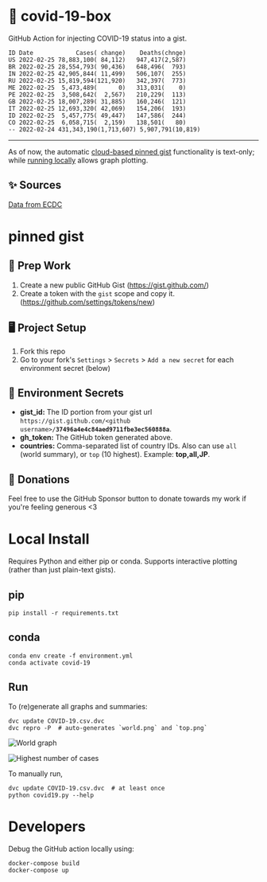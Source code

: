 # 🏥 covid-19-box

GitHub Action for injecting COVID-19 status into a gist.

```
ID Date            Cases( change)    Deaths(chnge)
US 2022-02-25 78,883,100( 84,112)   947,417(2,587)
BR 2022-02-25 28,554,793( 90,436)   648,496(  793)
IN 2022-02-25 42,905,844( 11,499)   506,107(  255)
RU 2022-02-25 15,819,594(121,920)   342,397(  773)
ME 2022-02-25  5,473,489(      0)   313,031(    0)
PE 2022-02-25  3,508,642(  2,567)   210,229(  113)
GB 2022-02-25 18,007,289( 31,885)   160,246(  121)
IT 2022-02-25 12,693,320( 42,069)   154,206(  193)
ID 2022-02-25  5,457,775( 49,447)   147,586(  244)
CO 2022-02-25  6,058,715(  2,159)   138,501(   80)
-- 2022-02-24 431,343,190(1,713,607) 5,907,791(10,819)
```

---

As of now, the automatic [cloud-based pinned gist](#pinned-gist) functionality is text-only;
while [running locally](#local-install) allows graph plotting.

## ✨ Sources

[Data from ECDC](https://www.ecdc.europa.eu/en/publications-data/download-todays-data-geographic-distribution-covid-19-cases-worldwide)

# pinned gist

## 🎒 Prep Work
1. Create a new public GitHub Gist (https://gist.github.com/)
1. Create a token with the `gist` scope and copy it. (https://github.com/settings/tokens/new)

## 🖥 Project Setup
1. Fork this repo
1. Go to your fork's `Settings` > `Secrets` > `Add a new secret` for each environment secret (below)

## 🤫 Environment Secrets
- **gist_id:** The ID portion from your gist url `https://gist.github.com/<github username>/`**`37496a4e4c84aed9711fbe3ec560888a`**.
- **gh_token:** The GitHub token generated above.
- **countries:** Comma-separated list of country IDs. Also can use `all` (world summary), or `top` (10 highest). Example: **top,all,JP**.

## 💸 Donations

Feel free to use the GitHub Sponsor button to donate towards my work if you're feeling generous <3

# Local Install

Requires Python and either pip or conda. Supports interactive plotting (rather than just plain-text gists).

## pip

```
pip install -r requirements.txt
```

## conda

```
conda env create -f environment.yml
conda activate covid-19
```

## Run

To (re)generate all graphs and summaries:

```
dvc update COVID-19.csv.dvc
dvc repro -P  # auto-generates `world.png` and `top.png`
```

![World graph](world.png)

![Highest number of cases](top.png)

To manually run,

```
dvc update COVID-19.csv.dvc  # at least once
python covid19.py --help
```

# Developers

Debug the GitHub action locally using:

```
docker-compose build
docker-compose up
```
